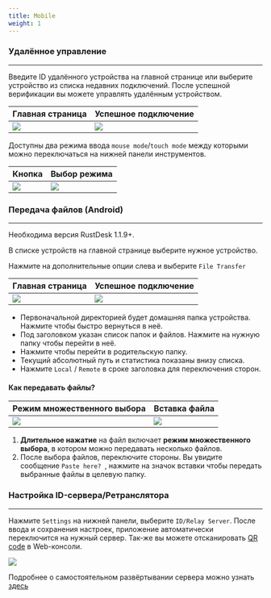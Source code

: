 ```yaml
---
title: Mobile 
weight: 1
---
```


### Удалённое управление
------

Введите ID удалённого устройства на главной странице или выберите устройство из списка недавних подключений.
После успешной верификации вы можете управлять удалённым устройством.

| Главная страница | Успешное подключение |
| --------------- | -------------------------------------------------------- |
| ![](/docs/en/manual/mobile/images/connection_home_en.jpg?width=300px) | ![](/docs/en/manual/mobile/images/connection_en.jpg?width=300px) |


Доступны два режима ввода `mouse mode`/`touch mode` между которыми можно переключаться на нижней панели инструментов.

| Кнопка | Выбор режима |
| --------------- | -------------------------------------------------------- |
| ![](/docs/en/manual/mobile/images/touch_mode_icon_en.png?width=300px) | ![](/docs/en/manual/mobile/images/touch_mode_en.jpg?width=300px) |


### Передача файлов (Android)
------

Необходима версия RustDesk 1.1.9+.

В списке устройств на главной странице выберите нужное устройство.

Нажмите на дополнительные опции слева и выберите `File Transfer`

| Главная страница | Успешное подключение |
| --------------- | -------------------------------------------------------- |
| ![](/docs/en/manual/mobile/images/connection_home_file_en.jpg?width=300px) | ![](/docs/en/manual/mobile/images/file_connection_en.jpg?width=300px) |



- Первоначальной директорией будет домашняя папка устройства. Нажмите <i class="fas fa-home"></i> чтобы быстро вернуться в неё.
- Под заголовком указан список папок и файлов. Нажмите на нужную папку чтобы перейти в неё.
- Нажмите <i class="fas fa-arrow-up"></i> чтобы перейти в родительскую папку.
- Текущий абсолютный путь и статистика показаны внизу списка.
- Нажмите `Local` / `Remote` в сроке заголовка для переключения сторон.


#### **Как передавать файлы?**

| Режим множественного выбора | Вставка файла |
| --------------- | -------------------------------------------------------- |
| ![](/docs/en/manual/mobile/images/file_multi_select_en.jpg?width=300px) | ![](/docs/en/manual/mobile/images/file_copy_en.jpg?width=300px) |

1. **Длительное нажатие** на файл включает **режим множественного выбора**, в котором можно передавать несколько файлов.
2. После выбора файлов, переключите стороны. Вы увидите сообщение `Paste here? `, нажмите на значок вставки чтобы передать выбранные файлы в целевую папку.

### **Настройка ID-сервера/Ретранслятора**
------
Нажмите `Settings` на нижней панели, выберите `ID/Relay Server`.
После ввода и сохранения настроек, приложение автоматически переключится на нужный сервер.
Так-же вы можете отсканировать [QR code](https://rustdesk.com/docs/en/self-host/console/images/console-home.png?v2) в Web-консоли.

![](/docs/en/manual/mobile/images/id_setting_en.jpg?width=300px)


Подробнее о самостоятельном развёртывании сервера можно узнать [здесь](/docs/ru/self-host/)